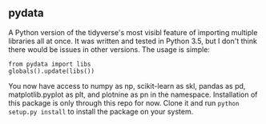 ## pydata

A Python version of the tidyverse's most visibl feature of importing multiple libraries all at once. It was written and tested in Python 3.5, but I don't think there
would be issues in other versions. The usage is simple: 

```
from pydata import libs
globals().update(libs())
```

You now have access to numpy as np, scikit-learn as skl, pandas as pd, matplotlib.pyplot as plt, and plotnine as pn in the namespace. Installation of this package is only through this repo for now. Clone it and run `python setup.py install` to install the package on your system.
